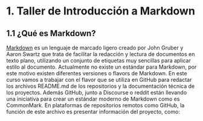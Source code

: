 # 1. Taller de Introducción a Markdown
## 1.1 ¿Qué es Markdown?
[Markdown](https://daringfireball.net/projects/markdown/) es un lenguaje de marcado ligero creado por John Gruber y Aaron
Swartz que trata de facilitar la redacción y lectura de documentos en texto
plano, utilizando un conjunto de etiquetas muy sencillas para aplicar estilo al
documento.
Actualmente no existe un estándar para Markdown, por este motivo existen
diferentes versiones o flavors de Markdown.
En este curso vamos a trabajar con el flavor que se utiliza en GitHub para redactar
los archivos README.md de los repositorios y la documentación técnica de los
proyectos. Además GitHub, junto a Discourse o reddit están llevando una iniciativa
para crear un estándar moderno de Markdown como es CommonMark.
En plataformas de repositorios remotos como GitHub, la función de este archivo es
presentar información del proyecto, como:
